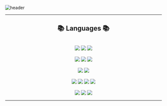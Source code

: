 ![header](https://capsule-render.vercel.app/api?type=Venom&height=300&color=517388&text=🍒&descAlign=49&descAlignY=61)

---

<h2 align="center"><b>📚 Languages 📚</b></h2>

<p align="center">
</br>
  <img src="https://img.shields.io/badge/JAVA-007396?style=for-the-badge&logo=Java&logoColor=white">
  <img src="https://img.shields.io/badge/Spring-6DB33F?style=for-the-badge&logo=spring&logoColor=white">
  <img src="https://img.shields.io/badge/MySQL-4479A1?style=for-the-badge&logo=mysql&logoColor=white">
  </br>
  </br>
  <img src="https://img.shields.io/badge/JavaScript-F7DF1E?style=for-the-badge&logo=JavaScript&logoColor=white">
  <img src="https://img.shields.io/badge/HTML5-E34F26?style=for-the-badge&logo=HTML5&logoColor=white">
  <img src="https://img.shields.io/badge/CSS3-1572B6?style=for-the-badge&logo=CSS3&logoColor=white">
  </br>
  </br>
  <img src="https://img.shields.io/badge/docker-2496ED.svg?style=for-the-badge&logo=docker&logoColor=white">
  <img src="https://img.shields.io/badge/GitHub Actions-2088FF?style=for-the-badge&logo=GitHub Actions&logoColor=white">
  </br>
  </br>
  <img src="https://img.shields.io/badge/github-181717?style=for-the-badge&logo=github&logoColor=white">
  <img src="https://img.shields.io/badge/git-F05032?style=for-the-badge&logo=git&logoColor=white">
  <img src="https://img.shields.io/badge/IntelliJIDEA-000000.svg?style=for-the-badge&logo=intellij-idea&logoColor=white">
  <img src="https://img.shields.io/badge/VSCode-007ACC?style=for-the-badge&logo=VisualStudioCode&logoColor=white">
  </br>
  </br>
  <img src="https://img.shields.io/badge/Discord-%235865F2.svg?style=for-the-badge&logo=discord&logoColor=white">
  <img src="https://img.shields.io/badge/Slack-4A154B?style=for-the-badge&logo=slack&logoColor=white">
  <img src="https://img.shields.io/badge/Notion-%23000000.svg?style=for-the-badge&logo=notion&logoColor=white">
</p>

---
